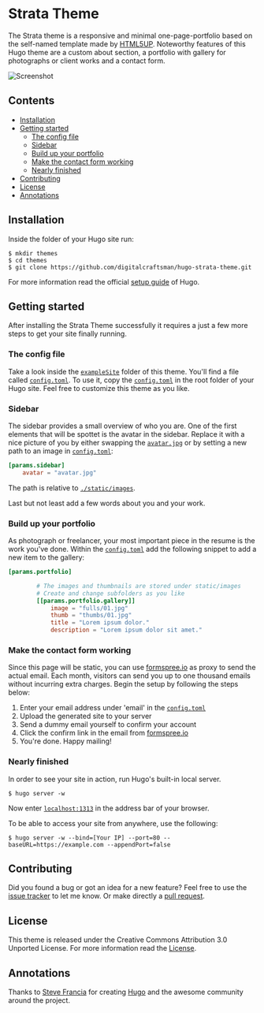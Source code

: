 # Strata Theme

The Strata theme is a responsive and minimal one-page-portfolio based on the self-named template made by [HTML5UP](//html5up.net/). Noteworthy features of this Hugo theme are a custom about section, a portfolio with gallery for photographs or client works and a contact form.

![Screenshot](https://raw.githubusercontent.com/digitalcraftsman/hugo-strata-theme/dev/images/screenshot.png)


## Contents

- [Installation](#installation)
- [Getting started](#getting-started)
	- [The config file](#the-config-file)
	- [Sidebar](#sidebar)
	- [Build up your portfolio](#build-up-your-portfolio)
	- [Make the contact form working](#make-the-contact-form-working)
	- [Nearly finished](#nearly-finished)
- [Contributing](#contributing)
- [License](#license)
- [Annotations](#annotations)


## Installation

Inside the folder of your Hugo site run:

	$ mkdir themes
	$ cd themes
	$ git clone https://github.com/digitalcraftsman/hugo-strata-theme.git

For more information read the official [setup guide](//gohugo.io/overview/installing/) of Hugo.


## Getting started

After installing the Strata Theme successfully it requires a just a few more steps to get your site finally running.


### The config file

Take a look inside the [`exampleSite`](https://github.com/digitalcraftsman/hugo-strata-theme/tree/dev/exampleSite) folder of this theme. You'll find a file called [`config.toml`](//github.com/digitalcraftsman/hugo-strata-theme/blob/dev/exampleSite/config.toml). To use it, copy the [`config.toml`](//github.com/digitalcraftsman/hugo-strata-theme/blob/dev/exampleSite/config.toml) in the root folder of your Hugo site. Feel free to customize this theme as you like.

### Sidebar

The sidebar provides a small overview of who you are. One of the first elements that will be spottet is the avatar in the sidebar. Replace it with a nice picture of you by either swapping the [`avatar.jpg`](https://github.com/digitalcraftsman/hugo-strata-theme/blob/dev/static/images/avatar.jpg) or by setting a new path to an image in [`config.toml`](//github.com/digitalcraftsman/hugo-strata-theme/blob/dev/exampleSite/config.toml):

```toml
[params.sidebar]
	avatar = "avatar.jpg"
```

The path is relative to [`./static/images`](https://github.com/digitalcraftsman/hugo-strata-theme/tree/dev/static/images).

Last but not least add a few words about you and your work.


### Build up your portfolio

As photograph or freelancer, your most important piece in the resume is the work you've done. Within the [`config.toml`](//github.com/digitalcraftsman/hugo-strata-theme/blob/dev/exampleSite/config.toml) add the following snippet to add a new item to the gallery:

```toml
[params.portfolio]

		# The images and thumbnails are stored under static/images
		# Create and change subfolders as you like
		[[params.portfolio.gallery]]
			image = "fulls/01.jpg"
			thumb = "thumbs/01.jpg"
			title = "Lorem ipsum dolor."
			description = "Lorem ipsum dolor sit amet."
```

### Make the contact form working

Since this page will be static, you can use [formspree.io](//formspree.io/) as proxy to send the actual email. Each month, visitors can send you up to one thousand emails without incurring extra charges. Begin the setup by following the steps below:

1. Enter your email address under 'email' in the [`config.toml`](//github.com/digitalcraftsman/hugo-strata-theme/blob/dev/exampleSite/config.toml)
2. Upload the generated site to your server
3. Send a dummy email yourself to confirm your account
4. Click the confirm link in the email from [formspree.io](//formspree.io/)
5. You're done. Happy mailing!


### Nearly finished

In order to see your site in action, run Hugo's built-in local server.

	$ hugo server -w

Now enter [`localhost:1313`](//localhost:1313) in the address bar of your browser.

To be able to access your site from anywhere, use the following:

	$ hugo server -w --bind=[Your IP] --port=80 --baseURL=https://example.com --appendPort=false


## Contributing

Did you found a bug or got an idea for a new feature? Feel free to use the [issue tracker](//github.com/digitalcraftsman/hugo-strata-theme/issues) to let me know. Or make directly a [pull request](//github.com/digitalcraftsman/hugo-strata-theme/pulls).


## License

This theme is released under the Creative Commons Attribution 3.0 Unported  License. For more information read the [License](//github.com/digitalcraftsman/hugo-strata-theme/blob/dev/LICENSE.md).


## Annotations

Thanks to [Steve Francia](//github.com/spf13) for creating [Hugo](//gohugo.io) and the awesome community around the project.
